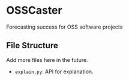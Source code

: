 # OSSCaster
Forecasting success for OSS software projects

## File Structure
Add more files here in the future.
- `explain.py`: API for explanation.
